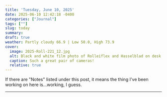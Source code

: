 ```yaml
---
title: 'Tuesday, June 10, 2025'
date: 2025-06-10 12:42:18 -0400
categories: ["Journal"]
tags: [""]
slug: today
summary: 
draft: true
weather: Partly cloudy 66.9 | Low 50.0, High 73.9
cover: 
  image: 2025-Roll-221_12.jpg
  alt: Black and white film photo of Rolleiflex and Hasselblad on desk
  caption: Such a great pair of cameras!
  relative: true
---
```


If there are "Notes" listed under this post, it means the thing I've been working on here is...working, I guess.

----

